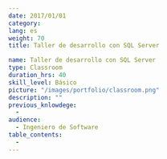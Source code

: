 ```yaml
---
date: 2017/01/01
category:
lang: es
weight: 70
title: Taller de desarrollo con SQL Server

name: Taller de desarrollo con SQL Server
type: Classroom
duration_hrs: 40
skill_level: Básico
picture: "/images/portfolio/classroom.png"
description: ""
previous_knlowdege:
  -
audience:
  - Ingeniero de Software
table_contents:
  -
---
```

